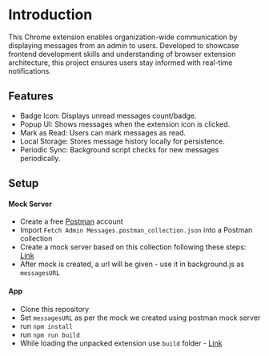 # Introduction

This Chrome extension enables organization-wide communication by displaying messages from an admin to users. Developed to showcase frontend development skills and understanding of browser extension architecture, this project ensures users stay informed with real-time notifications.


## Features
* Badge Icon: Displays unread messages count/badge.
* Popup UI: Shows messages when the extension icon is clicked.
* Mark as Read: Users can mark messages as read.
* Local Storage: Stores message history locally for persistence.
* Periodic Sync: Background script checks for new messages periodically.

## Setup

#### Mock Server
* Create a free [Postman](http://www.postman.com/ "Postman") account
* Import `Fetch Admin Messages.postman_collection.json` into a Postman collection
* Create a mock server based on this collection following these steps: [Link](https://learning.postman.com/docs/designing-and-developing-your-api/mocking-data/setting-up-mock/#create-a-mock-server-from-a-collection "Create a mock server")
* After mock is created, a url will be given - use it in background.js as `messagesURL`


#### App
* Clone this repository
* Set `messagesURL` as per the mock we created using postman mock server
* run `npm install`
* run `npm run build`
* While loading the unpacked extension use `build` folder - [Link](https://knowledge.workspace.google.com/kb/load-unpacked-extensions-000005962)
